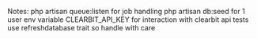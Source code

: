 Notes:
php artisan queue:listen for job handling
php artisan db:seed for 1 user
env variable CLEARBIT_API_KEY for interaction with clearbit api
tests use refreshdatabase trait so handle with care
